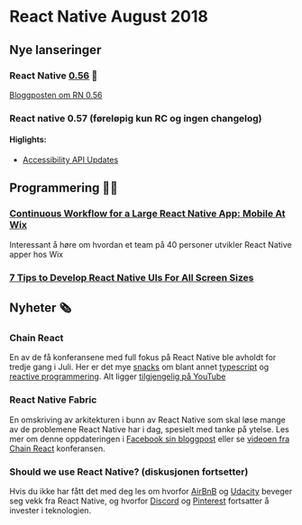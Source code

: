 # React Native August 2018

## Nye lanseringer

### React Native [0.56](https://github.com/react-native-community/react-native-releases/blob/master/CHANGELOG.md#056) 🎉

[Bloggposten om RN 0.56](https://facebook.github.io/react-native/blog/2018/07/04/releasing-react-native-056)

### React native 0.57 (føreløpig kun RC og ingen changelog)

#### Higlights:
- [Accessibility API Updates](https://facebook.github.io/react-native/blog/2018/08/13/react-native-accessibility-updates)


## Programmering 👨‍💻

### [Continuous Workflow for a Large React Native App: Mobile At Wix](https://www.youtube.com/watch?v=MDab8HtQi3E&t=0s&index=21&list=PLNBNS7NRGKMFi_glL49hsoyqu7dHTMnNm)
Interessant å høre om hvordan et team på 40 personer utvikler React Native apper hos Wix

### [7 Tips to Develop React Native UIs For All Screen Sizes](https://medium.com/@shanerudolfworktive/7-tips-to-develop-react-native-uis-for-all-screen-sizes-7ec5271be25c)

## Nyheter 🗞

### Chain React
En av de få konferansene med full fokus på React Native ble avholdt for tredje gang i Juli. Her er det mye [snacks](https://www.youtube.com/watch?v=ZHARREDCwwo&index=22&list=PLFHvL21g9bk1skdjnKVGXREDmP_HVDj-u) om blant annet [typescript](https://www.youtube.com/watch?v=P_oXHZvooCo&list=PLFHvL21g9bk1skdjnKVGXREDmP_HVDj-u&index=10) og [reactive programmering](https://www.youtube.com/watch?v=Hl8d8-aKWGI&list=PLFHvL21g9bk1skdjnKVGXREDmP_HVDj-u&index=14). Alt ligger [tilgjengelig på YouTube](https://www.youtube.com/watch?v=M9X2qGddHkU&list=PLFHvL21g9bk1skdjnKVGXREDmP_HVDj-u)


### React Native Fabric 

En omskriving av arkitekturen i bunn av React Native som skal løse mange av de problemene React Native har i dag, spesielt med tanke på ytelse. Les mer om denne oppdateringen i [Facebook sin bloggpost](https://facebook.github.io/react-native/blog/2018/06/14/state-of-react-native-2018) eller se [videoen fra Chain React](https://www.youtube.com/watch?v=83ffAY-CmL4) konferansen.

### Should we use React Native? (diskusjonen fortsetter)
Hvis du ikke har fått det med deg les om hvorfor [AirBnB](https://medium.com/airbnb-engineering/react-native-at-airbnb-f95aa460be1c) og [Udacity](https://engineering.udacity.com/react-native-a-retrospective-from-the-mobile-engineering-team-at-udacity-89975d6a8102) beveger seg vekk fra React Native, og hvorfor [Discord](https://blog.discordapp.com/why-discord-is-sticking-with-react-native-ccc34be0d427) og [Pinterest](http://madewithreactnative.com/pinterest/) fortsatter å invester i teknologien.
